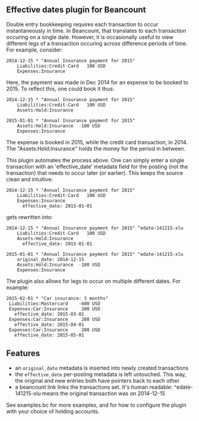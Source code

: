 Effective dates plugin for Beancount
------------------------------------

Double entry bookkeeping requires each transaction to occur instantaneously in time. In
Beancount, that translates to each transaction occuring on a single date. However, it is
occasionally useful to view different legs of a transaction occuring across difference
periods of time. For example, consider:

````
2014-12-15 * "Annual Insurance payment for 2015"
    Liabilities:Credit-Card   100 USD
    Expenses:Insurance
````

Here, the payment was made in Dec 2014 for an expense to be booked to 2015. To reflect
this, one could book it thus:

````
2014-12-15 * "Annual Insurance payment for 2015"
    Liabilities:Credit-Card   100 USD
    Assets:Hold:Insurance

2015-01-01 * "Annual Insurance payment for 2015"
    Assets:Hold:Insurance  -100 USD
    Expenses:Insurance
````

The expense is booked in 2015, while the credit card transaction, in 2014. The
"Assets:Hold:Insurance" holds the money for the period in between.

This plugin automates the process above. One can simply enter a single transaction with
an 'effective_date' metadata field for the posting (not the transaction) that needs to
occur later (or earlier). This keeps the source clean and intuitive:

````
2014-12-15 * "Annual Insurance payment for 2015"
    Liabilities:Credit-Card   100 USD
    Expenses:Insurance
      effective_date: 2015-01-01
````
gets rewritten into:
````
2014-12-15 * "Annual Insurance payment for 2015" ^edate-141215-xlu
    Liabilities:Credit-Card   100 USD
    Assets:Hold:Insurance
      effective_date: 2015-01-01

2015-01-01 * "Annual Insurance payment for 2015" ^edate-141215-xlu
    original_date: 2014-12-15
    Assets:Hold:Insurance  -100 USD
    Expenses:Insurance
````

The plugin also allows for legs to occur on multiple different dates. For example:

````
2015-02-01 * "Car insurance: 3 months"
 Liabilities:Mastercard    -600 USD
 Expenses:Car:Insurance     200 USD
   effective_date: 2015-03-01
 Expenses:Car:Insurance     200 USD
   effective_date: 2015-04-01
 Expenses:Car:Insurance     200 USD
   effective_date: 2015-05-01
````


## Features
- an `original_date` metadata is inserted into newly created transactions
- the `effective_date` per-posting metadata is left untouched. This way, the original
  and new entries both have pointers back to each other
- a beancount link links the transactions set. It's human readable: ^edate-141215-xlu
  means the original transaction was on 2014-12-15

See examples.bc for more examples, and for how to configure the plugin with your choice
of holding accounts.

